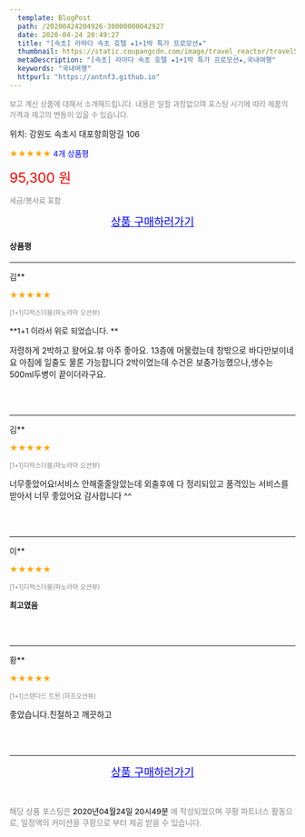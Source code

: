 ```yaml
---
  template: BlogPost
  path: /20200424204926-30000000042927
  date: 2020-04-24 20:49:27
  title: "[속초] 라마다 속초 호텔 ★1+1박 특가 프로모션★"
  thumbnail: https://static.coupangcdn.com/image/travel_reactor/travelSeller/hotel/A00147572/cc24cb53-87e3-4bd0-92fb-f7ca4b1986a4.jpg
  metaDescription: "[속초] 라마다 속초 호텔 ★1+1박 특가 프로모션★,국내여행"
  keywords: "국내여행"
  httpurl: "https://antnf3.github.io"
---
```

  
<span style="color: #888;font-size:0.8rem">보고 계신 상품에 대해서 소개해드립니다.
내용은 일절 과장없으며 포스팅 시기에 따라 제품의 가격과 재고의 변동이 있을 수 있습니다.</span>
  
<span style="font-size: 0.9rem;">위치: 강원도 속초시 대포항희망길 106 </span>
  
<span style="color: orange;">★★★★★</span> <span style="color: blue;font-size: 0.85rem;">4개 상품평</span>
  
<span style="color: red;font-size: 1.5rem;">95,300 원</span>
  
<span style="color: #888;font-size:0.8rem">세금/봉사료 포함</span>





<p align="center"><a href="http://me2.do/GEqpw9mc" style="font-size: 1.2rem; color: blue;">상품 구매하러가기</a></p>

#### 상품평
  
---
  
김**
    
<span style="color: orange;">★★★★★</span>
    
<span style="color: #888;font-size:0.7rem">[1+1]디럭스더블(파노라마 오션뷰)</span>
    
<span style="font-size:0.85rem">**1+1 이라서 위로 되었습니다. **</span>
    
<span style="font-size: 0.9rem;">저령하게 2박하고 왔어요.뷰 아주 좋아요.
13층에 머물렀는데 창밖으로 바다만보이네요
아침에 일출도 물론 가능합니다
2박이었는데 수건은 보충가능했으나,생수는
500ml두병이 끝이더라구요.</span>
    
<br>
<br>

---
  
김**
    
<span style="color: orange;">★★★★★</span>
    
<span style="color: #888;font-size:0.7rem">[1+1]디럭스더블(파노라마 오션뷰)</span>
    

    
<span style="font-size: 0.9rem;">너무좋았어요!서비스 안해줄줄알았는데 외출후에 다 정리되있고 품격있는 서비스를 받아서 너무 좋았어요 감사합니다 ^^</span>
    
<br>
<br>

---
  
이**
    
<span style="color: orange;">★★★★★</span>
    
<span style="color: #888;font-size:0.7rem">[1+1]디럭스더블(파노라마 오션뷰)</span>
    
<span style="font-size:0.85rem">**최고였음**</span>
    

    
<br>
<br>

---
  
황**
    
<span style="color: orange;">★★★★★</span>
    
<span style="color: #888;font-size:0.7rem">[1+1]스탠다드 트윈 (하프오션뷰)</span>
    

    
<span style="font-size: 0.9rem;">좋았습니다.친절하고  깨끗하고</span>
    
<br>
<br>


  
---
  
<p align="center"><a href="http://me2.do/GEqpw9mc" style="font-size: 1.2rem; color: blue;">상품 구매하러가기</a></p>
  
<br>
  
<span style="font-size: 0.85rem; color: #888;">해당 상품 포스팅은 <span style="color: #000;"> 2020년04월24일 20시49분 </span> 에 작성되었으며 쿠팡 파트너스 활동으로, 일정액의 커미션을 쿠팡으로 부터 제공 받을 수 있습니다.</span>
